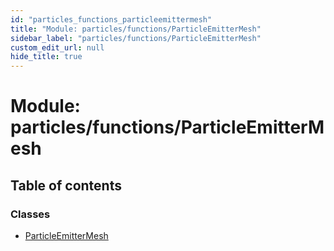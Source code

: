 ```yaml
---
id: "particles_functions_particleemittermesh"
title: "Module: particles/functions/ParticleEmitterMesh"
sidebar_label: "particles/functions/ParticleEmitterMesh"
custom_edit_url: null
hide_title: true
---
```


# Module: particles/functions/ParticleEmitterMesh

## Table of contents

### Classes

- [ParticleEmitterMesh](../classes/particles_functions_particleemittermesh.particleemittermesh.md)
